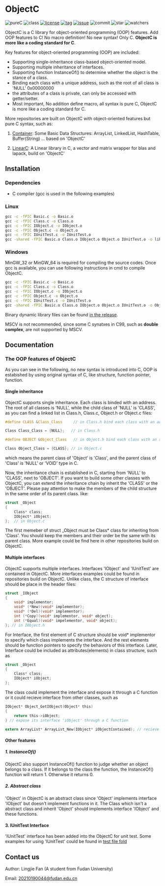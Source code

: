 # ObjectC

![pureC](https://img.shields.io/github/languages/top/LingjieFan/ObjectC)
![class](https://img.shields.io/github/search/LingjieFan/ObjectC/Class)
[![license](https://img.shields.io/github/license/LingjieFan/ObjectC)](https://github.com/LingjieFan/ObjectC/blob/main/LICENSE)
[![tag](https://img.shields.io/github/v/tag/LingjieFan/ObjectC)](https://github.com/LingjieFan/ObjectC/releases/tag)
[![issue](https://img.shields.io/github/issues/LingjieFan/ObjectC)](https://github.com/LingjieFan/ObjectC/issues)
![commit](https://img.shields.io/github/last-commit/LingjieFan/ObjectC)
![star](https://img.shields.io/github/stars/LingjieFan/ObjectC?style=social)
![watchers](https://img.shields.io/github/watchers/LingjieFan/ObjectC?style=social)

ObjectC is a C library for object-oriented programming (OOP) features. Add OOP features to C! No macro definition! No new syntax! Only C. **ObjectC is more like a coding standard for C**.

Key features for object-oriented programming (OOP) are included:

* Supporting single-inheritance class-based object-oriented model.
* Supporting multiple inheritance of interfaces.
* Supporting function InstanceOf() to determine whether the object is the stance of a class.
* Binding each class with a unique address, such as the root of all class is 'NULL' 0x00000000
* the attributes of a class is private, can only be accessed with getter/setter.
* Most important, No addition define macro, all syntax is pure C, ObjectC is more like a coding standard for C.

More repositories are built on ObjectC with object-oriented features but pure C syntax, such as:

1. [Container](https://github.com/LingjieFan/Container): Some Basic Data Structures: ArrayList, LinkedList, HashTable, Buffer(String) ... based on 'ObjectC'

2. [LinearC](https://github.com/LingjieFan/LinearC): A Linear library in C, a vector and matrix wrapper for blas and lapack, build on 'ObjectC'

## Installation

### Dependencies

* C compiler (gcc is used in the following examples)

### Linux

```cmd
gcc -c -fPIC Basic.c -o Basic.o
gcc -c -fPIC Class.c -o Class.o
gcc -c -fPIC IObject.c -o IObject.o
gcc -c -fPIC Object.c -o Object.o
gcc -c -fPIC IUnitTest.c -o IUnitTest.o
gcc -shared -fPIC Basic.o Class.o IObject.o Object.o IUnitTest.o -o libObjectC.so
```

### Windows

MinGW_32 or MinGW_64 is required for compiling the source codes. Once gcc is available, you can use following instructions in cmd to compile ObjectC.

```cmd
gcc -c -fPIC Basic.c -o Basic.o
gcc -c -fPIC Class.c -o Class.o
gcc -c -fPIC IObject.c -o IObject.o
gcc -c -fPIC Object.c -o Object.o
gcc -c -fPIC IUnitTest.c -o IUnitTest.o
gcc -shared -fPIC Basic.o Class.o IObject.o Object.o IUnitTest.o -o ObjectC.dll
```

Binary dynamic library files can be found [in the release](https://github.com/LingjieFan/ObjectC/releases/tag/v1.0.0).

MSCV is not recommended, since some C synatxes in C99, such as **double complex**, are not supported by MSCV. 

## Documentation

### The OOP features of ObjectC

As you can see in the following, no new syntax is introduced into C, OOP is estabished by using original syntax of C, like structure, function pointer, function.

#### Single inheritance

ObjectC supports single inheritance. Each class is binded with an address. The root of all classes is 'NULL', while the child class of 'NULL' is 'CLASS', as you can find a linked list in Class.h, Class.c, Object.h or Object.c files:

```C
#define CLASS &Class_Class     // in Class.h bind each class with an address

Class Class_Class = {NULL};   // in Class.h
```

```C
#define OBJECT &Object_Class   // in Object.h bind each class with an address

Class Object_Class = {CLASS}; // in Object.c
```

which means the parent class of 'Object' is 'Class', and the parent class of 'Class' is 'NULL' or 'VOID' type in C. 

Now, the inheritance chain is established in C, starting from 'NULL' to 'CLASS', next to 'OBJECT'. If you want to build some other classes with ObjectC, you can extend the inheritance chain by inherit the 'CLASS' or the 'OBJECT'. Please pay attention to make the members of the child structure in the same order of its parent class. like:

```C
struct _Object
{
    Class* class;
    IObject* iObject;
};  // in Object.c

```
The first memeber of struct _Object must be Class* class for inheriting from 'Class'. You should keep the members and their order be the same with its parent class. More example could be find here in other repositories build on ObjectC. 

#### Multiple interfaces
ObjectC supports multiple interfaces. Interfaces 'IObject' and 'IUnitTest' are contained in ObjectC. More interfaces examples could be found in repositories build on ObjectC. Unlike class, the C structure of interface should be place in the header files:

```C
struct _IObject
{
    void* implementor;
    void* (*New)(void* implementor);
    void* (*Del)(void* implementor);
    int (*Copy)(void* implementor, void* object);
    int (*Equal)(void* impelementor, void* object);
}; // in IObject.h
``` 

For Interface, the first element of C structure should be void* implementor to specify which class implements the interface. And the rest elements should be function pointers to specify the behaviors of this interface. Later, Interface could be included as attributes(elements) in class structure, such as

```C
struct _Object
{
    Class* class;
    IObject* iObject;
};
```

The class could implement the interface and expose it through a C function or it could recieve interface from other classes, such as

```C
IObject* Object_GetIObject(Object* this)
{
	return this->iObject;
} // expose its interface 'iObject' through a C function

extern ArrayList* ArrayList_New(IObject* iObjectContained); // recieve interface from other classes.
```

#### Other features

##### 1. InstanceOf()

ObjectC also support InstanceOf() function to judge whether an object belongs to a class. If it belongs to the class the function, the InstanceOf() function will return 1. Otherwise it returns 0. 

##### 2. Abstract class

'Object' in ObjectC is an abstract class since 'Object' implements interface 'IObject' but doesn't implement functions in it. The Class which isn't a abstract class and inherit 'Object' should implements interface 'IObject' and these functions.

#### 3. IUnitTest Interface

'IUnitTest' interface has been added into the ObjectC for unit test. Some examples for using 'IUnitTest' could be found in [test file fold](https://github.com/LingjieFan/ObjectC/tree/main/test)

## Contact us

Author: Lingjie Fan (A student from Fudan University)

Email: 20210190044@fudan.edu.cn
